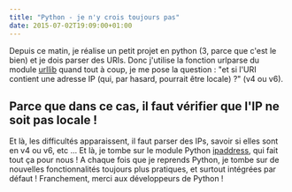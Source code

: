 ```yaml
---
title: "Python - je n'y crois toujours pas"
date: 2015-07-02T19:09:00+01:00
---
```


Depuis ce matin, je réalise un petit projet en python (3, parce que c'est le
bien) et je dois parser des URIs. Donc j'utilise la fonction urlparse du module
[urllib](https://docs.python.org/3/library/urllib.parse.html) quand tout à coup,
je me pose la question : "et si l'URI contient une adresse IP (qui, par hasard,
pourrait être locale) ?" (v4 ou v6).

## Parce que dans ce cas, il faut vérifier que l'IP ne soit pas locale !

Et là, les difficultés apparaissent, il faut parser des IPs, savoir si elles
sont en v4 ou v6, etc ... Et là, je tombe sur le module Python
[ipaddress](https://docs.python.org/3/library/ipaddress.html), qui fait tout ça
pour nous ! A chaque fois que je reprends Python, je tombe sur de nouvelles
fonctionnalités toujours plus pratiques, et surtout intégrées par défaut !
Franchement, merci aux développeurs de Python !

